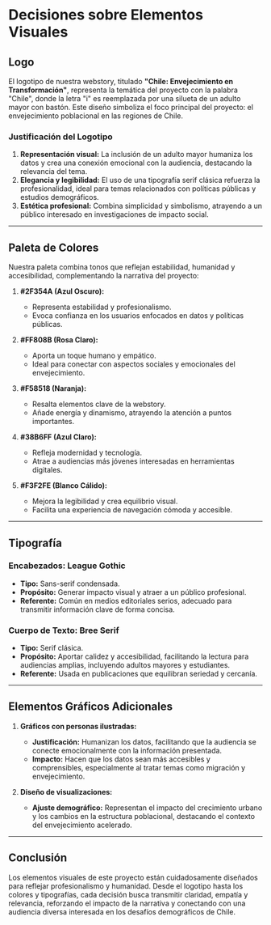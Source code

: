 # Decisiones sobre Elementos Visuales

## **Logo**
El logotipo de nuestra webstory, titulado **"Chile: Envejecimiento en Transformación"**, representa la temática del proyecto con la palabra "Chile", donde la letra "i" es reemplazada por una silueta de un adulto mayor con bastón. Este diseño simboliza el foco principal del proyecto: el envejecimiento poblacional en las regiones de Chile. 

### **Justificación del Logotipo**
1. **Representación visual:** La inclusión de un adulto mayor humaniza los datos y crea una conexión emocional con la audiencia, destacando la relevancia del tema.
2. **Elegancia y legibilidad:** El uso de una tipografía serif clásica refuerza la profesionalidad, ideal para temas relacionados con políticas públicas y estudios demográficos.
3. **Estética profesional:** Combina simplicidad y simbolismo, atrayendo a un público interesado en investigaciones de impacto social.

---

## **Paleta de Colores**

Nuestra paleta combina tonos que reflejan estabilidad, humanidad y accesibilidad, complementando la narrativa del proyecto:

1. **#2F354A (Azul Oscuro):**
   - Representa estabilidad y profesionalismo.
   - Evoca confianza en los usuarios enfocados en datos y políticas públicas.

2. **#FF808B (Rosa Claro):**
   - Aporta un toque humano y empático.
   - Ideal para conectar con aspectos sociales y emocionales del envejecimiento.

3. **#F58518 (Naranja):**
   - Resalta elementos clave de la webstory.
   - Añade energía y dinamismo, atrayendo la atención a puntos importantes.

4. **#38B6FF (Azul Claro):**
   - Refleja modernidad y tecnología.
   - Atrae a audiencias más jóvenes interesadas en herramientas digitales.

5. **#F3F2FE (Blanco Cálido):**
   - Mejora la legibilidad y crea equilibrio visual.
   - Facilita una experiencia de navegación cómoda y accesible.

---

## **Tipografía**

### **Encabezados:** League Gothic
- **Tipo:** Sans-serif condensada.
- **Propósito:** Generar impacto visual y atraer a un público profesional.
- **Referente:** Común en medios editoriales serios, adecuado para transmitir información clave de forma concisa.

### **Cuerpo de Texto:** Bree Serif
- **Tipo:** Serif clásica.
- **Propósito:** Aportar calidez y accesibilidad, facilitando la lectura para audiencias amplias, incluyendo adultos mayores y estudiantes.
- **Referente:** Usada en publicaciones que equilibran seriedad y cercanía.

---

## **Elementos Gráficos Adicionales**

1. **Gráficos con personas ilustradas:**
   - **Justificación:** Humanizan los datos, facilitando que la audiencia se conecte emocionalmente con la información presentada.
   - **Impacto:** Hacen que los datos sean más accesibles y comprensibles, especialmente al tratar temas como migración y envejecimiento.

2. **Diseño de visualizaciones:**
   - **Ajuste demográfico:** Representan el impacto del crecimiento urbano y los cambios en la estructura poblacional, destacando el contexto del envejecimiento acelerado.

---

## **Conclusión**

Los elementos visuales de este proyecto están cuidadosamente diseñados para reflejar profesionalismo y humanidad. Desde el logotipo hasta los colores y tipografías, cada decisión busca transmitir claridad, empatía y relevancia, reforzando el impacto de la narrativa y conectando con una audiencia diversa interesada en los desafíos demográficos de Chile.
